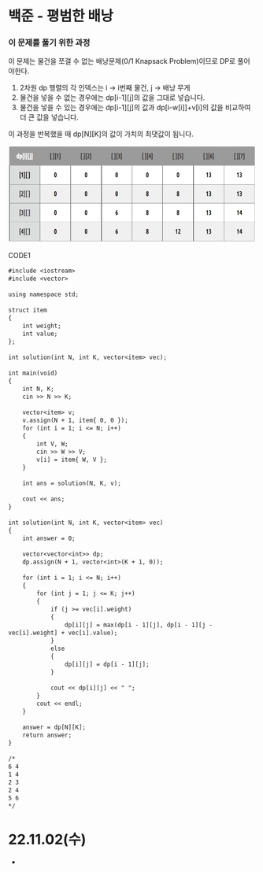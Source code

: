 #  백준 - 평범한 배낭

### 이 문제를 풀기 위한 과정
이 문제는 물건을 쪼갤 수 없는 배낭문제(0/1 Knapsack Problem)이므로 DP로 풀어야한다.  

1. 2차원 dp 행렬의 각 인덱스는 i -> i번째 물건, j -> 배낭 무게
2. 물건을 넣을 수 없는 경우에는 dp[i-1][j]의 값을 그대로 넣습니다.
3. 물건을 넣을 수 있는 경우에는 dp[i-1][j]의 값과 dp[i-w[i]]+v[i]의 값을 비교하여 더 큰 값을 넣습니다.

이 과정을 반복했을 때 dp[N][K]의 값이 가치의 최댓값이 됩니다.

![](https://github.com/gkgkfndudals/TIL/blob/master/Algorithm/img/img_20221102_NomalKnapsack1.PNG)  


CODE1

    #include <iostream>
    #include <vector>

    using namespace std;

    struct item
    {
        int weight;
        int value;
    };

    int solution(int N, int K, vector<item> vec);

    int main(void)
    {
        int N, K;
        cin >> N >> K;

        vector<item> v;
        v.assign(N + 1, item{ 0, 0 });
        for (int i = 1; i <= N; i++)
        {
            int V, W;
            cin >> W >> V;
            v[i] = item{ W, V };
        }

        int ans = solution(N, K, v);

        cout << ans;
    }

    int solution(int N, int K, vector<item> vec)
    {
        int answer = 0;

        vector<vector<int>> dp;
        dp.assign(N + 1, vector<int>(K + 1, 0));

        for (int i = 1; i <= N; i++)
        {
            for (int j = 1; j <= K; j++)
            {
                if (j >= vec[i].weight)
                {
                    dp[i][j] = max(dp[i - 1][j], dp[i - 1][j - vec[i].weight] + vec[i].value);
                }
                else
                {
                    dp[i][j] = dp[i - 1][j];
                }

                cout << dp[i][j] << " ";
            }
            cout << endl;
        }

        answer = dp[N][K];
        return answer;
    }

    /*
    6 4
    1 4
    2 3
    2 4
    5 6
    */

# 22.11.02(수)
* 